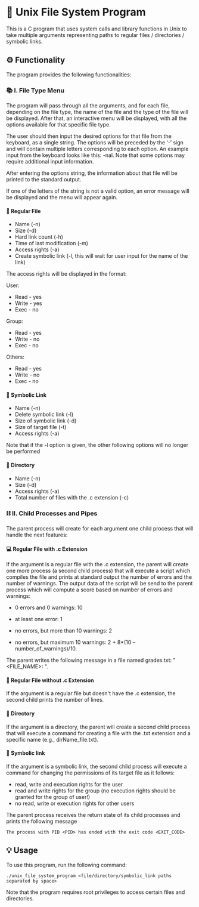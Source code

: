 # 📁 Unix File System Program

This is a C program that uses system calls and library functions in Unix to take multiple arguments representing paths to regular files / directories / symbolic links.

## ⚙️ Functionality

The program provides the following functionalities:

### 📚 I. File Type Menu 

The program will pass through all the arguments, and for each file, depending on the file type, the name of the file and the type of the file will be displayed. After that, an interactive menu will be displayed, with all the options available for that specific file type.

The user should then input the desired options for that file from the keyboard, as a single string. The options will be preceded by the ‘-’ sign and will contain multiple letters corresponding to each option. An example input from the keyboard looks like this: -nal. Note that some options may require additional input information.

After entering the options string, the information about that file will be printed to the standard output.

If one of the letters of the string is not a valid option, an error message will be displayed and the menu will appear again.

####  📄 Regular File

- Name (-n)
- Size (-d)
- Hard link count (-h)
- Time of last modification (-m)
- Access rights (-a)
- Create symbolic link (-l, this will wait for user input for the name of the link)

The access rights will be displayed in the format:

User:
- Read - yes
- Write - yes
- Exec - no

Group:
- Read - yes
- Write - no
- Exec - no

Others:
- Read - yes
- Write - no
- Exec - no

#### 🔗 Symbolic Link

- Name (-n)
- Delete symbolic link (-l)
- Size of symbolic link (-d)
- Size of target file (-t)
- Access rights (-a)

Note that if the -l option is given, the other following options will no longer be performed

#### 📂 Directory 

- Name (-n)
- Size (-d)
- Access rights (-a)
- Total number of files with the .c extension (-c)

### ⛓️ II. Child Processes and Pipes 

The parent process will create for each argument one child process that will handle the next features:

#### 💻 Regular File with .c Extension

If the argument is a regular file with the .c extension, the parent will create one more process (a second child process) that will execute a script which compiles the file and prints at standard output the number of errors and the number of warnings.
The output data of the script will be send to the parent process which will compute a score based on number of errors and warnings:

- 0 errors and 0 warnings: 10

- at least one error: 1

- no errors, but more than 10 warnings: 2

- no errors, but maximum 10 warnings: 2 + 8*(10 – number_of_warnings)/10.

The parent writes the following message in a file named grades.txt: "<FILE_NAME>: <SCORE>".

#### 📄  Regular File without .c Extension

If the argument is a regular file but doesn't have the .c extension, the second child prints the number of lines.

#### 📂 Directory 

If the argument is a directory, the parent will create a second child process that will execute a command for creating a file with the .txt extension and a specific name (e.g., dirName_file.txt).

#### 🔗 Symbolic link 

If the argument is a symbolic link, the second child process will execute a command for changing the permissions of its target file as it follows:

- read, write and execution rights for the user
- read and write rights for the group (no execution rights should be granted for the group of user!)
- no read, write or execution rights for other users

The parent process receives the return state of its child processes and prints the following message 

```
The process with PID <PID> has ended with the exit code <EXIT_CODE>
```

## 💡 Usage

To use this program, run the following command:

```
./unix_file_system_program <file/directory/symbolic_link paths separated by space>
```

Note that the program requires root privileges to access certain files and directories.

